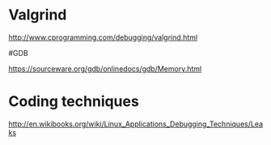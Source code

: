 # Valgrind

http://www.cprogramming.com/debugging/valgrind.html

#GDB

https://sourceware.org/gdb/onlinedocs/gdb/Memory.html

# Coding techniques 

http://en.wikibooks.org/wiki/Linux_Applications_Debugging_Techniques/Leaks
